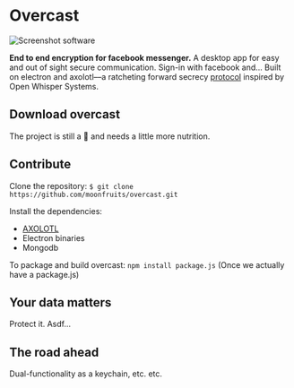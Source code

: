 Overcast
======
![Screenshot software](http://url/screenshot-software.png "screenshot software")

**End to end encryption for facebook messenger.**
A desktop app for easy and out of sight secure communication. Sign-in with facebook and... Built on electron and axolotl––a ratcheting forward secrecy [protocol](https://github.com/trevp/double_ratchet/wiki) inspired by Open Whisper Systems.

## Download overcast
The project is still a 👶 and needs a little more nutrition.

## Contribute
Clone the repository:
```$ git clone https://github.com/moonfruits/overcast.git```

Install the dependencies:
* [AXOLOTL](https://github.com/joebandenburg/libaxolotl-javascript)
* Electron binaries
* Mongodb 

To package and build overcast:
```npm install package.js```
(Once we actually have a package.js)

## Your data matters
Protect it. Asdf...

## The road ahead
Dual-functionality as a keychain, etc. etc.